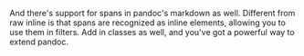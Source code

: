 And there's support for <span>spans</span> in pandoc's markdown as well.
Different from raw inline is that spans are recognized as inline elements,
allowing you to use them in filters. Add in <span
class="important">classes</span> as well, and you've got a powerful way to
extend pandoc.
